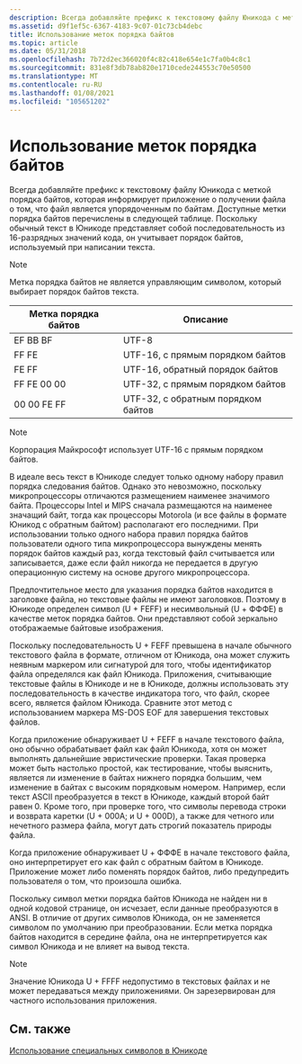 ```yaml
---
description: Всегда добавляйте префикс к текстовому файлу Юникода с меткой порядка байтов, которая информирует приложение о получении файла о том, что файл является упорядоченным по байтам.
ms.assetid: d9f1ef5c-6367-4183-9c07-01c73cb4debc
title: Использование меток порядка байтов
ms.topic: article
ms.date: 05/31/2018
ms.openlocfilehash: 7b72d2ec366020f4c82c418e654e1c7fa0b4c8c1
ms.sourcegitcommit: 831e8f3db78ab820e1710cede244553c70e50500
ms.translationtype: MT
ms.contentlocale: ru-RU
ms.lasthandoff: 01/08/2021
ms.locfileid: "105651202"
---
```

# <a name="using-byte-order-marks"></a>Использование меток порядка байтов

Всегда добавляйте префикс к текстовому файлу Юникода с меткой порядка байтов, которая информирует приложение о получении файла о том, что файл является упорядоченным по байтам. Доступные метки порядка байтов перечислены в следующей таблице. Поскольку обычный текст в Юникоде представляет собой последовательность из 16-разрядных значений кода, он учитывает порядок байтов, используемый при написании текста.

> [!Note]  
> Метка порядка байтов не является управляющим символом, который выбирает порядок байтов текста.

 



| Метка порядка байтов | Описание           |
|-----------------|-----------------------|
| EF BB BF        | UTF-8                 |
| FF FE           | UTF-16, с прямым порядком байтов |
| FE FF           | UTF-16, обратный порядок байтов    |
| FF FE 00 00     | UTF-32, с прямым порядком байтов |
| 00 00 FE FF     | UTF-32, с обратным порядком байтов    |



 

> [!Note]  
> Корпорация Майкрософт использует UTF-16 с прямым порядком байтов.

 

В идеале весь текст в Юникоде следует только одному набору правил порядка следования байтов. Однако это невозможно, поскольку микропроцессоры отличаются размещением наименее значимого байта. Процессоры Intel и MIPS сначала размещаются на наименее значащий байт, тогда как процессоры Motorola (и все файлы в формате Юникод с обратным байтом) располагают его последними. При использовании только одного набора правил порядка байтов пользователи одного типа микропроцессора вынуждены менять порядок байтов каждый раз, когда текстовый файл считывается или записывается, даже если файл никогда не передается в другую операционную систему на основе другого микропроцессора.

Предпочтительное место для указания порядка байтов находится в заголовке файла, но текстовые файлы не имеют заголовков. Поэтому в Юникоде определен символ (U + FEFF) и несимвольный (U + ФФФЕ) в качестве меток порядка байтов. Они представляют собой зеркально отображаемые байтовые изображения.

Поскольку последовательность U + FEFF превышена в начале обычного текстового файла в формате, отличном от Юникода, она может служить неявным маркером или сигнатурой для того, чтобы идентификатор файла определялся как файл Юникода. Приложения, считывающие текстовые файлы в Юникоде и не в Юникоде, должны использовать эту последовательность в качестве индикатора того, что файл, скорее всего, является файлом Юникода. Сравните этот метод с использованием маркера MS-DOS EOF для завершения текстовых файлов.

Когда приложение обнаруживает U + FEFF в начале текстового файла, оно обычно обрабатывает файл как файл Юникода, хотя он может выполнять дальнейшие эвристические проверки. Такая проверка может быть настолько простой, как тестирование, чтобы выяснить, является ли изменение в байтах нижнего порядка большим, чем изменение в байтах с высоким порядковым номером. Например, если текст ASCII преобразуется в текст в Юникоде, каждый второй байт равен 0. Кроме того, при проверке того, что символы перевода строки и возврата каретки (U + 000A; и U + 000D), а также для четного или нечетного размера файла, могут дать строгий показатель природы файла.

Когда приложение обнаруживает U + ФФФЕ в начале текстового файла, оно интерпретирует его как файл с обратным байтом в Юникоде. Приложение может либо поменять порядок байтов, либо предупредить пользователя о том, что произошла ошибка.

Поскольку символ метки порядка байтов Юникода не найден ни в одной кодовой странице, он исчезает, если данные преобразуются в ANSI. В отличие от других символов Юникода, он не заменяется символом по умолчанию при преобразовании. Если метка порядка байтов находится в середине файла, она не интерпретируется как символ Юникода и не влияет на вывод текста.

> [!Note]  
> Значение Юникода U + FFFF недопустимо в текстовых файлах и не может передаваться между приложениями. Он зарезервирован для частного использования приложения.

 

## <a name="related-topics"></a>См. также

<dl> <dt>

[Использование специальных символов в Юникоде](using-special-characters-in-unicode.md)
</dt> </dl>

 

 



